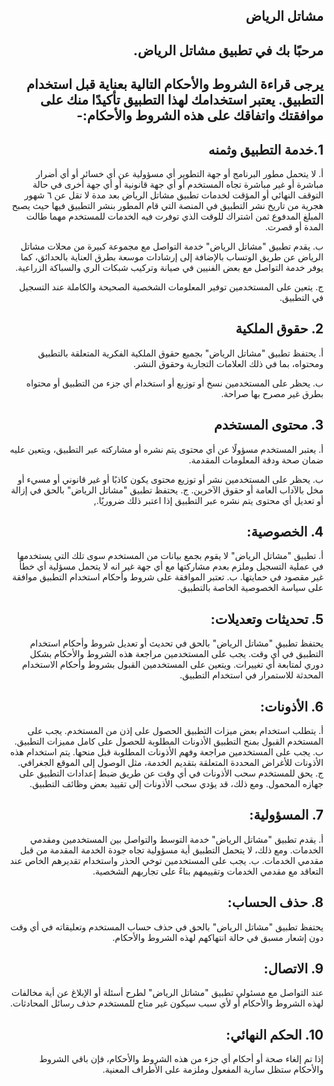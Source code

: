 
<div dir="rtl"> 
 
 ## مشاتل الرياض
  
## مرحبًا بك في تطبيق **مشاتل الرياض**.

## يرجى قراءة الشروط والأحكام التالية بعناية قبل استخدام التطبيق. يعتبر استخدامك لهذا التطبيق تأكيدًا منك على موافقتك واتفاقك على هذه الشروط والأحكام:-

## 1.خدمة التطبيق وثمنه
  
أ. لا يتحمل مطور البرنامج أو جهة التطوير أي مسؤولية عن أي خسائر أو أي أضرار مباشرة أو غير مباشرة تجاه المستخدم أو أي جهة قانونية أو أي جهة أخرى في حالة التوقف النهائي أو المؤقت لخدمات تطبيق مشاتل الرياض بعد مدة لا تقل عن ٦ شهور هجرية من تاريخ نشر التطبيق في المنصة التي قام المطور بنشر التطبيق فيها حيث يصبح المبلغ المدفوع ثمن اشتراك للوقت الذي توفرت فيه الخدمات للمستخدم مهما طالت المدة أو قصرت.

ب. يقدم تطبيق "مشاتل الرياض" خدمة التواصل مع مجموعة كبيرة من محلات مشاتل الرياض عن طريق الوتساب بالإضافة إلى إرشادات موسعة بطرق العناية بالحدائق، كما يوفر خدمة التواصل مع بعض الفنيين في صيانة وتركيب شبكات الري والسباكة الزراعية.

ج. يتعين على المستخدمين توفير المعلومات الشخصية الصحيحة والكاملة عند التسجيل في التطبيق.

## 2. حقوق الملكية

أ. يحتفظ تطبيق "مشاتل الرياض" بجميع حقوق الملكية الفكرية المتعلقة بالتطبيق ومحتواه، بما في ذلك العلامات التجارية وحقوق النشر.

ب. يحظر على المستخدمين نسخ أو توزيع أو استخدام أي جزء من التطبيق أو محتواه بطرق غير مصرح بها صراحة.

## 3. محتوى المستخدم

أ. يعتبر المستخدم مسؤولًا عن أي محتوى يتم نشره أو مشاركته عبر التطبيق، ويتعين عليه ضمان صحة ودقة المعلومات المقدمة.

ب. يحظر على المستخدمين نشر أو توزيع محتوى يكون كاذبًا أو غير قانوني أو مسيء أو مخل بالآداب العامة أو حقوق الآخرين.
                  ج. يحتفظ تطبيق "مشاتل الرياض" بالحق في إزالة أو تعديل أي محتوى يتم نشره عبر التطبيق إذا اعتبر ذلك ضروريًا.,

## 4. الخصوصية:

أ. تطبيق "مشاتل الرياض" لا يقوم بجمع بيانات من المستخدم سوى تلك التي يستخدمها في عملية التسجيل وملزم بعدم مشاركتها مع أي جهة غير انه لا يتحمل مسؤلية أي خطأ غير مقصود في حمايتها.
ب. تعتبر الموافقة على شروط وأحكام استخدام التطبيق موافقة على سياسة الخصوصية الخاصة بالتطبيق.

## 5. تحديثات وتعديلات:
يحتفظ تطبيق "مشاتل الرياض" بالحق في تحديث أو تعديل شروط وأحكام استخدام التطبيق في أي وقت. يجب على المستخدمين مراجعة هذه الشروط والأحكام بشكل دوري لمتابعة أي تغييرات. ويتعين على المستخدمين القبول بشروط وأحكام الاستخدام المحدثة للاستمرار في استخدام التطبيق.
## 6. الأذونات:
أ. يتطلب استخدام بعض ميزات التطبيق الحصول على إذن من المستخدم. يجب على المستخدم القبول بمنح التطبيق الأذونات المطلوبة للحصول على كامل مميزات التطبيق.
ب. يجب على المستخدمين مراجعة وفهم الأذونات المطلوبة قبل منحها. يتم استخدام هذه الأذونات للأغراض المحددة المتعلقة بتقديم الخدمة، مثل الوصول إلى الموقع الجغرافي.
ج. يحق للمستخدم سحب الأذونات في أي وقت عن طريق ضبط إعدادات التطبيق على جهازه المحمول. ومع ذلك، قد يؤدي سحب الأذونات إلى تقييد بعض وظائف التطبيق.
## 7. المسؤولية:
أ. يقدم تطبيق "مشاتل الرياض" خدمة التوسط والتواصل بين المستخدمين ومقدمي الخدمات. ومع ذلك، لا يتحمل التطبيق أية مسؤولية تجاه جودة الخدمة المقدمة من قبل مقدمي الخدمات.
ب. يجب على المستخدمين توخي الحذر واستخدام تقديرهم الخاص عند التعاقد مع مقدمي الخدمات وتقييمهم بناءً على تجاربهم الشخصية.
## 8. حذف الحساب:
يحتفظ تطبيق "مشاتل الرياض" بالحق في حذف حساب المستخدم وتعليقاته في أي وقت دون إشعار مسبق في حالة انتهاكهم لهذه الشروط والأحكام.
## 9. الاتصال:
عند التواصل مع مسئولي تطبيق "مشاتل الرياض" لطرح أسئلة أو الإبلاغ عن أية مخالفات لهذه الشروط والأحكام أو لأي سبب سيكون غير متاح للمستخدم حذف رسائل المحادثات.
## 10. الحكم النهائي:
إذا تم إلغاء صحة أو أحكام أي جزء من هذه الشروط والأحكام، فإن باقي الشروط والأحكام ستظل سارية المفعول وملزمة على الأطراف المعنية.
<div>
